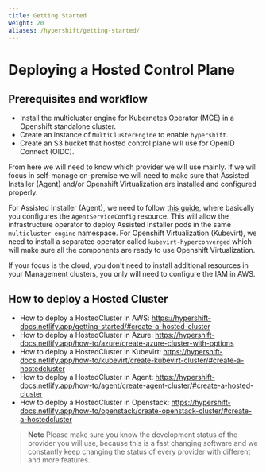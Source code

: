```yaml
---
title: Getting Started
weight: 20
aliases: /hypershift/getting-started/
---
```


# Deploying a Hosted Control Plane

## Prerequisites and workflow

- Install the multicluster engine for Kubernetes Operator (MCE) in a Openshift standalone cluster.
- Create an instance of `MultiClusterEngine` to enable `hypershift`.
- Create an S3 bucket that hosted control plane will use for OpenID Connect (OIDC).

From here we will need to know which provider we will use mainly. If we will focus in self-manage on-premise we will need to make sure that Assisted Installer (Agent) and/or Openshift Virtualization are installed and configured properly.

For Assisted Installer (Agent), we need to follow [this guide](https://hypershift-docs.netlify.app/how-to/agent/create-agent-cluster/#configure-agent-service), where basically you configures the `AgentServiceConfig` resource. This will allow the infrastructure operator to deploy Assisted Installer pods in the same `multicluster-engine` namespace.
For Openshift Virtualization (Kubevirt), we need to install a separated operator called `kubevirt-hyperconverged` which will make sure all the components are ready to use Openshift Virtualization.

If your focus is the cloud, you don't need to install additional resources in your Management clusters, you only will need to configure the IAM in AWS.

## How to deploy a Hosted Cluster

- How to deploy a HostedCluster in AWS: https://hypershift-docs.netlify.app/getting-started/#create-a-hosted-cluster
- How to deploy a HostedCluster in Azure: https://hypershift-docs.netlify.app/how-to/azure/create-azure-cluster-with-options
- How to deploy a HostedCluster in Kubevirt: https://hypershift-docs.netlify.app/how-to/kubevirt/create-kubevirt-cluster/#create-a-hostedcluster
- How to deploy a HostedCluster in Agent: https://hypershift-docs.netlify.app/how-to/agent/create-agent-cluster/#create-a-hosted-cluster
- How to deploy a HostedCluster in Openstack: https://hypershift-docs.netlify.app/how-to/openstack/create-openstack-cluster/#create-a-hostedcluster

> **Note**
> Please make sure you know the development status of the provider you will use, because this is a fast changing software and we constantly keep changing the status of every provider with different and more features.